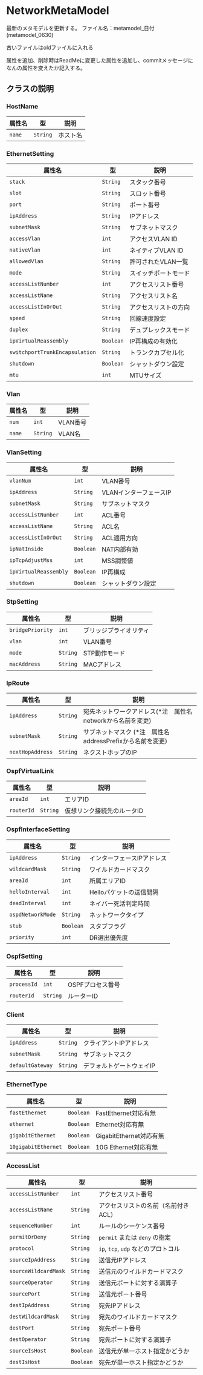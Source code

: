 # NetworkMetaModel

最新のメタモデルを更新する。
ファイル名：metamodel_日付　(metamodel_0630)

古いファイルはoldファイルに入れる

属性を追加、削除時はReadMeに変更した属性を追加し、commitメッセージになんの属性を変えたか記入する。


## クラスの説明

### HostName
| 属性名    | 型        | 説明       |
| ------ | -------- | -------- |
| `name` | `String` | ホスト名 |

### EthernetSetting
| 属性名                            | 型         | 説明           |
| ------------------------------ | --------- | ------------ |
| `stack`                        | `String`  | スタック番号       |
| `slot`                         | `String`  | スロット番号       |
| `port`                         | `String`  | ポート番号        |
| `ipAddress`                    | `String`  | IPアドレス       |
| `subnetMask`                   | `String`  | サブネットマスク     |
| `accessVlan`                   | `int`     | アクセスVLAN ID  |
| `nativeVlan`                   | `int`     | ネイティブVLAN ID |
| `allowedVlan`                  | `String`  | 許可されたVLAN一覧  |
| `mode`                         | `String`  | スイッチポートモード   |
| `accessListNumber`             | `int`     | アクセスリスト番号    |
| `accessListName`               | `String`  | アクセスリスト名     |
| `accessListInOrOut`            | `String`  | アクセスリストの方向   |
| `speed`                        | `String`  | 回線速度設定       |
| `duplex`                       | `String`  | デュプレックスモード   |
| `ipVirtualReassembly`          | `Boolean` | IP再構成の有効化    |
| `switchportTrunkEncapsulation` | `String`  | トランクカプセル化    |
| `shutdown`                     | `Boolean` | シャットダウン設定    |
| `mtu`                          | `int`     | MTUサイズ       |

### Vlan 
| 属性名    | 型        | 説明     |
| ------ | -------- | ------ |
| `num`  | `int`    | VLAN番号 |
| `name` | `String` | VLAN名  |

### VlanSetting
| 属性名                   | 型         | 説明             |
| --------------------- | --------- | -------------- |
| `vlanNum`             | `int`     | VLAN番号         |
| `ipAddress`           | `String`  | VLANインターフェースIP |
| `subnetMask`          | `String`  | サブネットマスク       |
| `accessListNumber`    | `int`     | ACL番号          |
| `accessListName`      | `String`  | ACL名           |
| `accessListInOrOut`   | `String`  | ACL適用方向        |
| `ipNatInside`         | `Boolean` | NAT内部有効        |
| `ipTcpAdjustMss`      | `int`     | MSS調整値         |
| `ipVirtualReassembly` | `Boolean` | IP再構成          |
| `shutdown`            | `Boolean` | シャットダウン設定      |

### StpSetting
| 属性名              | 型        | 説明          |
| ---------------- | -------- | ----------- |
| `bridgePriority` | `int`    | ブリッジプライオリティ |
| `vlan`           | `int`    | VLAN番号      |
| `mode`           | `String` | STP動作モード    |
| `macAddress`     | `String` | MACアドレス     |

### IpRoute
| 属性名              | 型        | 説明           |
| ---------------- | -------- | ------------ |
| `ipAddress`      | `String` | 宛先ネットワークアドレス(*注　属性名networkから名前を変更) |
| `subnetMask`     | `String` | サブネットマスク (*注　属性名addressPrefixから名前を変更)    |
| `nextHopAddress` | `String` | ネクストホップのIP   |

### OspfVirtualLink
| 属性名        | 型        | 説明             |
| ---------- | -------- | -------------- |
| `areaId`   | `int`    | エリアID          |
| `routerId` | `String` | 仮想リンク接続先のルータID |

###  OspfInterfaceSetting
| 属性名               | 型         | 説明             |
| ----------------- | --------- | -------------- |
| `ipAddress`       | `String`  | インターフェースIPアドレス |
| `wildcardMask`    | `String`  | ワイルドカードマスク     |
| `areaId`          | `int`     | 所属エリアID        |
| `helloInterval`   | `int`     | Helloパケットの送信間隔 |
| `deadInterval`    | `int`     | ネイバー死活判定時間     |
| `ospdNetworkMode` | `String`  | ネットワークタイプ      |
| `stub`            | `Boolean` | スタブフラグ         |
| `priority`        | `int`     | DR選出優先度        |

### OspfSetting
| 属性名         | 型        | 説明         |
| ----------- | -------- | ---------- |
| `processId` | `int`    | OSPFプロセス番号 |
| `routerId`  | `String` | ルーターID     |

### Client
| 属性名              | 型        | 説明            |
| ---------------- | -------- | ------------- |
| `ipAddress`      | `String` | クライアントIPアドレス  |
| `subnetMask`     | `String` | サブネットマスク      |
| `defaultGateway` | `String` | デフォルトゲートウェイIP |

### EthernetType
| 属性名                 | 型         | 説明                  |
| ------------------- | --------- | ------------------- |
| `fastEthernet`      | `Boolean` | FastEthernet対応有無    |
| `ethernet`          | `Boolean` | Ethernet対応有無        |
| `gigabitEthernet`   | `Boolean` | GigabitEthernet対応有無 |
| `10gigabitEthernet` | `Boolean` | 10G Ethernet対応有無    |

### AccessList
| 属性名                  | 型         | 説明                          |
| -------------------- | --------- | --------------------------- |
| `accessListNumber`   | `int`     | アクセスリスト番号                   |
| `accessListName`     | `String`  | アクセスリストの名前（名前付きACL）         |
| `sequenceNumber`     | `int`     | ルールのシーケンス番号                 |
| `permitOrDeny`       | `String`  | `permit` または `deny` の指定     |
| `protocol`           | `String`  | `ip`, `tcp`, `udp` などのプロトコル |
| `sourceIpAddress`    | `String`  | 送信元IPアドレス                   |
| `sourceWildcardMask` | `String`  | 送信元のワイルドカードマスク              |
| `sourceOperator`     | `String`  | 送信元ポートに対する演算子               |
| `sourcePort`         | `String`  | 送信元ポート番号                    |
| `destIpAddress`      | `String`  | 宛先IPアドレス                    |
| `destWildcardMask`   | `String`  | 宛先のワイルドカードマスク               |
| `destPort`           | `String`  | 宛先ポート番号                     |
| `destOperator`       | `String`  | 宛先ポートに対する演算子                |
| `sourceIsHost`       | `Boolean` | 送信元が単一ホスト指定かどうか             |
| `destIsHost`         | `Boolean` | 宛先が単一ホスト指定かどうか              |
